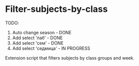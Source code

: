 # Filter-subjects-by-class

TODO:
  1. Auto change season - DONE
  2. Add select 'лаб' - DONE
  3. Add select 'сем' - DONE
  4. Add select 'седмица' - IN PROGRESS

Extension script that filters subjects by class groups and week.
